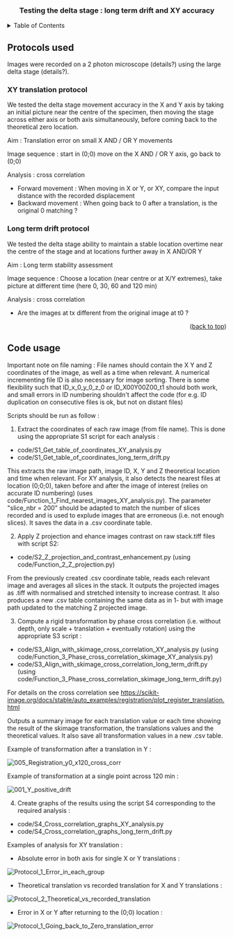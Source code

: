 
<h3 align="center">Testing the delta stage : long term drift and XY accuracy</h3>


<!-- TABLE OF CONTENTS -->
<details>
  <summary>Table of Contents</summary>
  <ol>
    <li>
	<a href="#Testing_overview">Protocols used</a>
	 <ul>
        <li><a href="#XY_analysis_protocol">XY translation protocol</a></li>
        <li><a href="#Drift_protocol">Long term drift protocol</a></li>
      </ul>
    <li>
      <a href="#Code">Code usage</a>
    </li>
      </ul>
    </li>
  </ol>
</details>



<!-- Protocols used -->
## Protocols used

Images were recorded on a 2 photon microscope (details?) using the large delta stage
(details?).

<!--  XY translation protocol-->
### XY translation protocol

We tested the delta stage movement accuracy in the X and Y axis by taking an initial picture 
near the centre of the specimen, then moving the stage across either axis or both axis simultaneously, 
before coming back to the theoretical zero location.

Aim : Translation error on small X AND / OR Y movements

Image sequence : start in (0;0) move on the X AND / OR Y axis, go back to (0;0)

Analysis : cross correlation
* Forward movement : When moving in X or Y, or XY, compare the input distance with the recorded displacement 
* Backward movement : When going back to 0 after a translation, is the original 0 matching ?

<!-- Long term drift protocol-->
### Long term drift protocol

We tested the delta stage ability to maintain a stable location overtime near the centre of the stage and 
at locations further away in X AND/OR Y

Aim : Long term stability assessment

Image sequence : Choose a location (near centre or at X/Y extremes), 
take picture at different time (here 0, 30, 60 and 120 min)

Analysis : cross correlation
* Are the images at tx different from the original image at t0 ?

<p align="right">(<a href="#readme-top">back to top</a>)</p>


## Code usage

Important note on file naming : File names should contain the X Y and Z coordinates of the image, 
as well as a time when relevant. A numerical incrementing file ID is also necessary for image sorting. 
There is some flexibility such that ID_x_0_y_0_z_0 or ID_X00Y00Z00_t1 should both work, 
and small errors in ID numbering shouldn't affect the code (for e.g. ID duplication on consecutive files is ok, but not on distant files)

Scripts should be run as follow : 

1. Extract the coordinates of each raw image (from file name). This is done using the appropriate S1 script for each analysis :
* code/S1_Get_table_of_coordinates_XY_analysis.py
* code/S1_Get_table_of_coordinates_long_term_drift.py

This extracts the raw image path, image ID, X, Y and Z theoretical location and time when relevant.
For XY analysis, it also detects the nearest files at location (0;0;0), taken before and after the image of interest (relies on accurate ID numbering)
 (uses code/Function_1_Find_nearest_images_XY_analysis.py).
The parameter "slice_nbr = 200" should be adapted to match the number of slices recorded 
and is used to explude images that are erroneous (i.e. not enough slices).
It saves the data in a .csv coordinate table.

2. Apply  Z projection and ehance images contrast on raw stack.tiff files with script S2:
* code/S2_Z_projection_and_contrast_enhancement.py (using code/Function_2_Z_projection.py)

From the previously created .csv coordinate table, reads each relevant image and averages all slices in the stack.
It outputs the projected images as .tiff with normalised and stretched intensity to increase contrast.
It also produces a new .csv table containing the same data as in 1- but with image path updated to the matching Z projected image.

3. Compute a rigid transformation by phase cross correlation (i.e. without depth, only scale + translation + eventually rotation) using the appropriate S3 script :
* code/S3_Align_with_skimage_cross_correlation_XY_analysis.py (using code/Function_3_Phase_cross_correlation_skimage_XY_analysis.py)
* code/S3_Align_with_skimage_cross_correlation_long_term_drift.py (using code/Function_3_Phase_cross_correlation_skimage_long_term_drift.py)

For details on the cross correlation see https://scikit-image.org/docs/stable/auto_examples/registration/plot_register_translation.html

Outputs a summary image for each translation value or each time showing the result of the skimage transformation, the translations values and the theoretical values.
It also save all transformation values in a new .csv table.

Example of transformation after a translation in Y : 

![005_Registration_y0_x120_cross_corr](https://github.com/Open-2-Photon-Microscope/OF-larger-delta-stage/assets/83412687/b335a413-7616-4240-809f-57d132664fbb)

Example of transformation at a single point across 120 min :

![001_Y_positive_drift](https://github.com/Open-2-Photon-Microscope/OF-larger-delta-stage/assets/83412687/f5af734c-3b2a-4741-b056-f839e9fcdbbf)


4. Create graphs of the results using the script S4 corresponding to the required analysis :
* code/S4_Cross_correlation_graphs_XY_analysis.py
* code/S4_Cross_correlation_graphs_long_term_drift.py

Examples of analysis for XY translation :
* Absolute error in both axis for single X or Y translations :
  
![Protocol_1_Error_in_each_group](https://github.com/Open-2-Photon-Microscope/OF-larger-delta-stage/assets/83412687/7a8926c2-c487-4e2d-b65d-5362eb3acd61)

* Theoretical translation vs recorded translation for X and Y translations :
  
![Protocol_2_Theoretical_vs_recorded_translation](https://github.com/Open-2-Photon-Microscope/OF-larger-delta-stage/assets/83412687/f7939ec2-631f-494d-a9fb-feaae46cf590)

* Error in X or Y after returning to the (0;0) location : 

![Protocol_1_Going_back_to_Zero_translation_error](https://github.com/Open-2-Photon-Microscope/OF-larger-delta-stage/assets/83412687/8fada742-8c01-4391-a916-a8fcf7927c4b)

